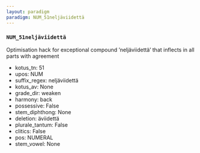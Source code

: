 ```yaml
---
layout: paradigm
paradigm: NUM_51neljäviidettä
---
```

### ` NUM_51neljäviidettä `

Optimisation hack for exceptional compound ’neljäviidettä’ that inflects in all parts with agreement
* kotus_tn: 51
* upos: NUM
* suffix_regex: neljäviidettä
* kotus_av: None
* grade_dir: weaken
* harmony: back
* possessive: False
* stem_diphthong: None
* deletion: äviidettä
* plurale_tantum: False
* clitics: False
* pos: NUMERAL
* stem_vowel: None

